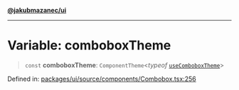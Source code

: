[**@jakubmazanec/ui**](../README.md)

---

# Variable: comboboxTheme

> `const` **comboboxTheme**: `ComponentTheme`\<_typeof_
> [`useComboboxTheme`](../functions/useComboboxTheme.md)\>

Defined in:
[packages/ui/source/components/Combobox.tsx:256](https://github.com/jakubmazanec/tools/blob/40ba1fb8bbde716fbe797d7886fffe14521e098a/packages/ui/source/components/Combobox.tsx#L256)
